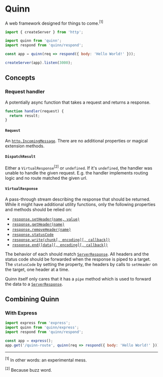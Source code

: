 # Quinn

A web framework designed for things to come.<sup>[1]</sup>

```js
import { createServer } from 'http';

import quinn from 'quinn';
import respond from 'quinn/respond';

const app = quinn(req => respond({ body: 'Hello World!' }));

createServer(app).listen(3000);
```

## Concepts

### Request handler

A potentially async function that takes a request and returns a response.

```js
function handler(request) {
  return result;
}
```

#### `Request`

An [`http.IncomingMessage`](https://iojs.org/api/http.html#http_http_incomingmessage).
There are no additional properties or magical extension methods.

#### `DispatchResult`

Either a `VirtualResponse`<sup>[2]</sup> or `undefined`.
If it's `undefined`, the handler was unable to handle the given request.
E.g. the handler implements routing logic and no route matched the given url.

#### `VirtualResponse`

A pass-through stream describing the response that should be returned.
While it might have additional utility functions,
only the following properties and methods should be relied on:

* [`response.setHeader(name, value)`](https://iojs.org/api/http.html#http_response_setheader_name_value)
* [`response.getHeader(name)`](https://iojs.org/api/http.html#http_response_getheader_name)
* [`response.removeHeader(name)`](https://iojs.org/api/http.html#http_response_removeheader_name)
* [`response.statusCode`](https://iojs.org/api/http.html#http_response_statuscode)
* [`response.write(chunk[, encoding][, callback])`](https://iojs.org/api/http.html#http_response_write_chunk_encoding_callback)
* [`response.end([data][, encoding][, callback])`](https://iojs.org/api/http.html#http_response_end_data_encoding_callback)

The behavior of each should match [`ServerResponse`](https://iojs.org/api/http.html#http_class_http_serverresponse).
All headers and the status code should be forwarded
when the response is piped to a target.
The `statusCode` by setting the property,
the headers by calls to `setHeader` on the target, one header at a time.

Quinn itself only cares that it has a `pipe` method
which is used to forward the data to a [`ServerResponse`](https://iojs.org/api/http.html#http_class_http_serverresponse).

## Combining Quinn

### With Express

```js
import express from 'express';
import quinn from 'quinn/express';
import respond from 'quinn/respond';

const app = express();
app.get('/quinn-route', quinn(req => respond({ body: 'Hello World!' })));
```

-----

<sup>[1]</sup> In other words: an experimental mess.

<sup>[2]</sup> Because buzz word.
